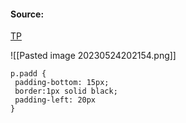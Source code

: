 #### Source:
[TP](https://www.tutorialspoint.com/css/css_padding.htm)

![[Pasted image 20230524202154.png]]

```
p.padd {
 padding-bottom: 15px;
 border:1px solid black;
 padding-left: 20px
}
```
